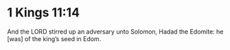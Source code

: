 # 1 Kings 11:14

And the LORD stirred up an adversary unto Solomon, Hadad the Edomite: he [was] of the king’s seed in Edom.